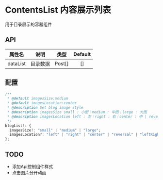 # ContentsList 内容展示列表
用于目录展示的容器组件
## API
| 属性名 | 说明 | 类型 | Default |
| :--------: | :-------: | :----------: | :-: |
| dataList | 目录数据 | Post[] | []
## 配置
``` ts
/**
 * @default imagesSize:medium
 * @default imagesLocation:center
 * @description Set blog image style
 * @description imagesSize small : 小图｜medium : 中图｜large : 大图
 * @description imagesLocation left : 左｜right : 右｜center : 中 | reversal : 左右交替 | leftRight : 左右
 */
blogList?: {
  imagesSize?: "small" | "medium" | "large";
  imagesLocation?: "left" | "right" | "center" | "reversal" | "leftRight";
};
```

## TODO
+ 添加Api控制组件样式
+ 点击图片分开动画